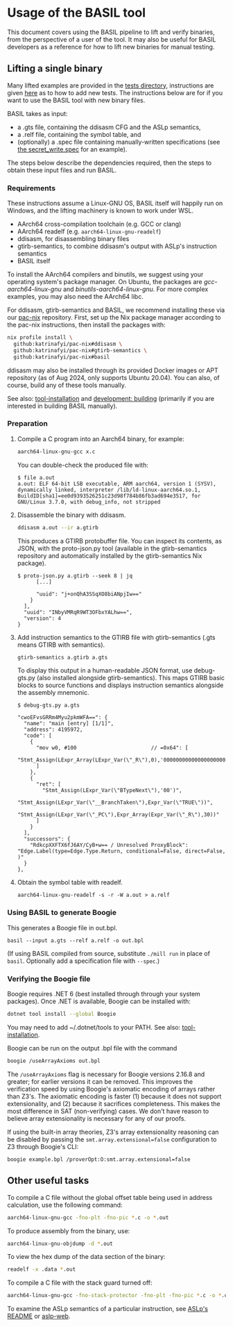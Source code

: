 # Usage of the BASIL tool

This document covers using the BASIL pipeline to lift and verify binaries,
from the perspective of a user of the tool.
It may also be useful for BASIL developers as a reference for how to lift
new binaries for manual testing.

## Lifting a single binary

Many lifted examples are provided in the [tests directory][tests],
instructions are given [here](development/readme.md) as to how to add new tests.
The instructions below are for if you want to use the BASIL tool with new binary files.

BASIL takes as input:
- a .gts file, containing the ddisasm CFG and the ASLp semantics, 
- a .relf file, containing the symbol table, and
- (optionally) a .spec file containing manually-written specifications
  (see [the secret\_write.spec][spec] for an example).

The steps below describe the dependencies required,
then the steps to obtain these input files
and run BASIL.

<!-- These instructions are automated in [lift_adt.sh](../../scripts/lift_adt.sh). -->

[tests]: /src/test/correct
[spec]: /src/test/correct/secret_write/secret_write.spec

### Requirements

These instructions assume a Linux-GNU OS, BASIL itself will happily run on Windows, 
and the lifting machinery is known to work under WSL. 

- AArch64 cross-compilation toolchain (e.g. GCC or clang)
- AArch64 readelf (e.g. `aarch64-linux-gnu-readelf`)
- ddisasm, for disassembling binary files
- gtirb-semantics, to combine ddisasm's output with ASLp's instruction semantics
- BASIL itself

To install the AArch64 compilers and binutils, we suggest using your operating system's package manager.
On Ubuntu, the packages are _gcc-aarch64-linux-gnu_ and _binutils-aarch64-linux-gnu_.
For more complex examples, you may also need the AArch64 libc.

For ddisasm, gtirb-semantics and BASIL, we recommend installing these via our [pac-nix](https://github.com/katrinafyi/pac-nix) repository.
First, set up the Nix package manager according to the pac-nix instructions, then install the packages with:
```bash
nix profile install \
  github:katrinafyi/pac-nix#ddisasm \
  github:katrinafyi/pac-nix#gtirb-semantics \
  github:katrinafyi/pac-nix#basil
```

ddisasm may also be installed through its provided Docker images or
APT repository (as of Aug 2024, only supports Ubuntu 20.04).
You can also, of course, build any of these tools manually.

See also: [tool-installation](development/tool-installation.md)
and [development: building](development/readme.md#building)
(primarily if you are interested in building BASIL manually).

### Preparation

1. Compile a C program into an Aarch64 binary, for example:
   
   ```bash
   aarch64-linux-gnu-gcc x.c
   ```

   You can double-check the produced file with:
   ```console
   $ file a.out
   a.out: ELF 64-bit LSB executable, ARM aarch64, version 1 (SYSV), dynamically linked, interpreter /lib/ld-linux-aarch64.so.1, BuildID[sha1]=ee0d9393526251c23d98f784b86fb3ad694e3517, for GNU/Linux 3.7.0, with debug_info, not stripped
   ```

2. Disassemble the binary with ddisasm.
   ```bash
   ddisasm a.out --ir a.gtirb
   ```

   This produces a GTIRB protobuffer file.
   You can inspect its contents, as JSON, with the proto-json.py tool
   (available in the gtirb-semantics repository and automatically installed by the gtirb-semantics Nix package).
   ```console
   $ proto-json.py a.gtirb --seek 8 | jq
         [...]

         "uuid": "j+onQhA3SSqXO8biANpjIw=="
       }
     ],
     "uuid": "INbyVMRqR9WT3OFbxYALhw==",
     "version": 4
   }
   ```

3. Add instruction semantics to the GTIRB file with gtirb-semantics (.gts means GTIRB with semantics).
   ```bash
   gtirb-semantics a.gtirb a.gts
   ```

   To display this output in a human-readable JSON format, use debug-gts.py
   (also installed alongside gtirb-semantics).
   This maps GTIRB basic blocks to source functions and displays instruction semantics
   alongside the assembly mnemonic.
   ```console
   $ debug-gts.py a.gts

   "cwoEFvsGRRm4Myu2pkmWFA==": {
     "name": "main [entry] [1/1]",
     "address": 4195972,
     "code": [
       {
         "mov w0, #100                        // =0x64": [
           "Stmt_Assign(LExpr_Array(LExpr_Var(\"_R\"),0),'0000000000000000000000000000000000000000000000000000000001100100')"
         ]
       },
       {
         "ret": [
           "Stmt_Assign(LExpr_Var(\"BTypeNext\"),'00')",
           "Stmt_Assign(LExpr_Var(\"__BranchTaken\"),Expr_Var(\"TRUE\"))",
           "Stmt_Assign(LExpr_Var(\"_PC\"),Expr_Array(Expr_Var(\"_R\"),30))"
         ]
       }
     ],
     "successors": {
       "RdkcpXXFTX6fJ6AY/CyB+w== / Unresolved ProxyBlock": "Edge.Label(type=Edge.Type.Return, conditional=False, direct=False, )"
     }
   },
   ```
   
4. Obtain the symbol table with readelf.
   ```
   aarch64-linux-gnu-readelf -s -r -W a.out > a.relf
   ```

### Using BASIL to generate Boogie

This generates a Boogie file in out.bpl.
```
basil --input a.gts --relf a.relf -o out.bpl
```
(If using BASIL compiled from source, substitute `./mill run` in place of `basil`.
Optionally add a specification file with `--spec`.)


### Verifying the Boogie file

Boogie requires .NET 6 (best installed through through your system packages).
Once .NET is available, Boogie can be installed with:
```bash
dotnet tool install --global Boogie
```
You may need to add ~/.dotnet/tools to your PATH.
See also: [tool-installation](development/tool-installation.md).

Boogie can be run on the output .bpl file with the command
```bash
boogie /useArrayAxioms out.bpl
```

The `/useArrayAxioms` flag is necessary for Boogie versions 2.16.8 and greater;
for earlier versions it can be removed.
This improves the verification speed by using Boogie's axiomatic encoding of arrays rather than Z3's. 
The axiomatic encoding is faster (1) because it does not support extensionality, and (2) because it sacrifices completeness. 
This makes the most difference in SAT (non-verifying) cases. 
We don't have reason to believe array extensionality is necessary for any of our proofs.

If using the built-in array theories, Z3's array extensionality reasoning can be disabled by 
passing the `smt.array.extensional=false` configuration to Z3 through Boogie's CLI:

```
boogie example.bpl /proverOpt:O:smt.array.extensional=false
```

## Other useful tasks 

To compile a C file without the global offset table being used in address calculation, use the following command:

```bash
aarch64-linux-gnu-gcc -fno-plt -fno-pic *.c -o *.out
```

To produce assembly from the binary, use:
```bash
aarch64-linux-gnu-objdump -d *.out
```

To view the hex dump of the data section of the binary:
```bash
readelf -x .data *.out
```

To compile a C file with the stack guard turned off:
```bash
aarch64-linux-gnu-gcc -fno-stack-protector -fno-plt -fno-pic *.c -o *.out
```

To examine the ASLp semantics of a particular instruction,
see [ASLp's README](https://github.com/UQ-PAC/aslp?tab=readme-ov-file#using-the-asl-partial-evaluator)
or [aslp-web](https://katrinafyi.github.io/aslp-web/).
